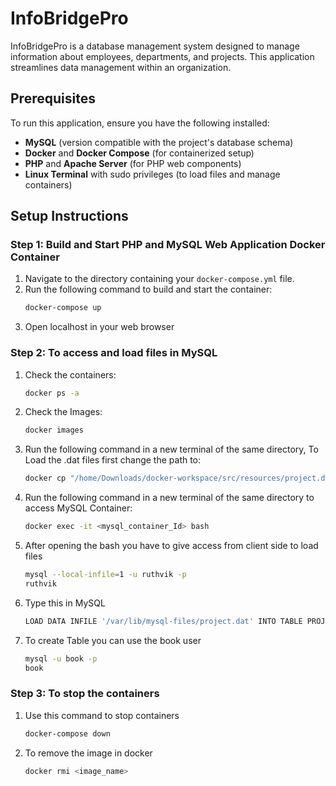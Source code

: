 # InfoBridgePro

InfoBridgePro is a database management system designed to manage information about employees, departments, and projects. This application streamlines data management within an organization.

## Prerequisites

To run this application, ensure you have the following installed:
- **MySQL** (version compatible with the project's database schema)
- **Docker** and **Docker Compose** (for containerized setup)
- **PHP** and **Apache Server** (for PHP web components)
- **Linux Terminal** with sudo privileges (to load files and manage containers)

## Setup Instructions

### Step 1: Build and Start PHP and MySQL Web Application Docker Container

1. Navigate to the directory containing your `docker-compose.yml` file.
2. Run the following command to build and start the container:
   ```bash
   docker-compose up
3. Open localhost in your web browser
   
### Step 2: To access and load files in MySQL
1. Check the containers:
   ```bash
   docker ps -a
2. Check the Images:
   ```bash
   docker images
3. Run the following command in a new terminal of the same directory, To Load the .dat files first change the path to:
   ```bash
   docker cp "/home/Downloads/docker-workspace/src/resources/project.dat" <MySQL containerID> :/var/lib/mysql-files/
4. Run the following command in a new terminal of the same directory to access MySQL Container:
   ```bash
   docker exec -it <mysql_container_Id> bash
5. After opening the bash you have to give access from client side to load files
   ```bash
   mysql --local-infile=1 -u ruthvik -p
   ruthvik
6. Type this in MySQL
   ```bash
   LOAD DATA INFILE '/var/lib/mysql-files/project.dat' INTO TABLE PROJECT;
7. To create Table you can use the book user
   ```bash
   mysql -u book -p
   book

### Step 3: To stop the containers

1. Use this command to stop containers
   ```bash
   docker-compose down
2. To remove the image in docker
   ```bash
   docker rmi <image_name>
